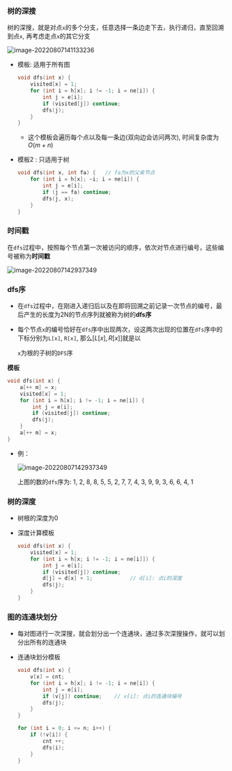 ### 树的深搜

树的深搜，就是对点`x`的多个分支，任意选择一条边走下去，执行递归，直至回溯到点`x`, 再考虑走点`x`的其它分支

![image-20220807141133236](http://www.cdn.liver0377.xyz/typora/202208071426871.png)

- 模板: 适用于所有图

  ```cc
  void dfs(int x) {
      visited[x] = 1;
      for (int i = h[x]; i != -1; i = ne[i]) {
          int j = e[i];
          if (visited[j]) continue;
          dfs(j);
      }
  }
  ```

  - 这个模板会遍历每个点以及每一条边(双向边会访问两次), 时间复杂度为$O(m + n)$
  
- 模板2 : 只适用于树

  ```cc
  void dfs(int x, int fa) {   // fa为x的父亲节点
      for (int i = h[x]; ~i; i = ne[i]) {
          int j = e[i];
          if (j == fa) continue;
          dfs(j, x);
      }
  }
  ```

  





### 时间戳



在`dfs`过程中，按照每个节点第一次被访问的顺序，依次对节点进行编号，这些编号被称为**时间戳**

![image-20220807142937349](http://www.cdn.liver0377.xyz/typora/202208071429387.png)



### dfs序

- 在`dfs`过程中，在刚进入递归后以及在即将回溯之前记录一次节点的编号，最后产生的长度为2N的节点序列就被称为树的**dfs序**

- 每个节点`x`的编号恰好在`dfs`序中出现两次，设这两次出现的位置在`dfs`序中的下标分别为`L[x]`, `R[x]`, 那么$[L[x], R[x]]$就是以

  `x`为根的子树的`DFS`序

**模板**

```cc
void dfs(int x) {
    a[++ m] = x;
    visited[x] = 1;
    for (int i = h[x]; i != -1; i = ne[i]) {
        int j = e[i];
        if (visited[j]) continue;
        dfs(j);
    }
    a[++ m] = x;
}
```

- 例：

  ![image-20220807142937349](http://www.cdn.liver0377.xyz/typora/202208071435764.png)

  上图的数的`dfs`序为: 1, 2, 8, 8, 5, 5, 2, 7, 7, 4, 3, 9, 9, 3, 6, 6, 4, 1





### 树的深度

- 树根的深度为0

- 深度计算模板

  ```cc
  void dfs(int x) {
      visited[x] = 1;
      for (int i = h[x; i != -1; i = ne[i]]) {
          int j = e[i];
          if (visited[j]) continue;
          d[j] = d[x] + 1;            // d[i]: 点i的深度
          dfs(j);
      }
  }
  ```





### 图的连通块划分

- 每对图进行一次深搜，就会划分出一个连通块，通过多次深搜操作，就可以划分出所有的连通块 

- 连通块划分模板

  ```cc
  void dfs(int x) {
      v[x] = cnt;
      for (int i = h[x]; i != -1; i = ne[i]) {
          int j = e[i];
          if (v[j]) continue;    // v[i]: 点i的连通块编号
          dfs(j);
      }
  }
  
  for (int i = 0; i <= n; i++) {
      if (!v[i]) {
          cnt ++;
          dfs(i);
      }
  }
  ```

  